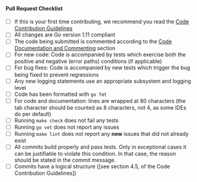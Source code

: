 #### Pull Request Checklist

- [ ] If this is your first time contributing, we recommend you read the [Code
  Contribution Guidelines](https://github.com/viacoin/lnd/blob/master/docs/code_contribution_guidelines.md)
- [ ] All changes are Go version 1.11 compliant
- [ ]  The code being submitted is commented according to the
  [Code Documentation and Commenting](#CodeDocumentation) section
- [ ]  For new code: Code is accompanied by tests which exercise both
  the positive and negative (error paths) conditions (if applicable)
- [ ]  For bug fixes: Code is accompanied by new tests which trigger
  the bug being fixed to prevent regressions
- [ ]  Any new logging statements use an appropriate subsystem and
  logging level
- [ ]  Code has been formatted with `go fmt`
- [ ]  For code and documentation: lines are wrapped at 80 characters
  (the tab character should be counted as 8 characters, not 4, as some IDEs do
  per default)
- [ ]  Running `make check` does not fail any tests
- [ ]  Running `go vet` does not report any issues
- [ ]  Running `make lint` does not report any **new** issues that did not
  already exist
- [ ] All commits build properly and pass tests. Only in exceptional
  cases it can be justifiable to violate this condition. In that case, the
  reason should be stated in the commit message.
- [ ] Commits have a logical structure ([see section 4.5, of the Code Contribution Guidelines])
